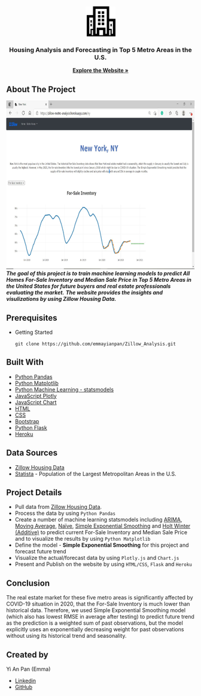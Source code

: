 <!-- PROJECT LOGO -->
<br />
<p align="center">
  <a href="https://zillow-metro-analysis.herokuapp.com/">
    <img src="static/image/housing.png" alt="Logo" width="80" height="80">
  </a>
  <h3 align="center">Housing Analysis and Forecasting in Top 5 Metro Areas in the U.S.</h3>
  <p align="center">
    <a href="https://zillow-metro-analysis.herokuapp.com/"><strong>Explore the Website »</strong></a>
  </p>
</p>

## About The Project
<a href="https://zillow-metro-analysis.herokuapp.com/">
  <img src="static/image/screenshot.JPG" alt="Webpage Screenshot" width="900" height="450">
</a>
<br>
<strong><i> The goal of this project is to train machine learning models to predict All Homes For-Sale Inventory and Median Sale Price in Top 5 Metro Areas in the United States for future buyers and real estate professionals evaluating the market.</i></strong>
<strong><i>The website provides the insights and visulizations by using Zillow Housing Data.</i></strong>

## Prerequisites 
* Getting Started 
  ```
  git clone https://github.com/emmayianpan/Zillow_Analysis.git
  ```  
## Built With
* [Python Pandas](https://pandas.pydata.org/) 
* [Python Matplotlib](https://matplotlib.org/) 
* [Python Machine Learning - statsmodels](https://www.statsmodels.org/stable/index.html)
* [JavaScript Plotly](https://plotly.com/javascript/) 
* [JavaScript Chart](https://www.chartjs.org/)
* [HTML](https://www.w3schools.com/html/)
* [CSS](https://www.w3schools.com/css/)
* [Bootstrap](https://getbootstrap.com/)
* [Python Flask](https://flask.palletsprojects.com/en/1.1.x/) 
* [Heroku](https://www.heroku.com/)

## Data Sources
* [Zillow Housing Data](https://www.zillow.com/research/data/)
* [Statista](https://www.statista.com/statistics/183600/population-of-metropolitan-areas-in-the-us/) - Population of the Largest Metropolitan Areas in the U.S.

## Project Details
* Pull data from [Zillow Housing Data](https://www.zillow.com/research/data/). 
* Process the data by using `Python Pandas`
* Create a number of machine learning statsmodels including <ins>ARIMA</ins>, <ins>Moving Average</ins>, <ins>Naïve</ins>, <ins>Simple Exponential Smoothing</ins> and <ins>Holt Winter (Additive)</ins> to predict current For-Sale Inventory and Median Sale Price and to visualize the results by using `Python Matplotlib` 
* Define the model - **Simple Exponential Smoothing** for this project and forecast future trend
* Visualize the actual/forecast data by using `Plotly.js` and `Chart.js`
* Present and Publish on the website by using `HTML/CSS`, `Flask` and `Heroku`

## Conclusion
The real estate market for these five metro areas is significantly affected by COVID-19 situation in 2020, that the For-Sale Inventory is much lower than historical data. Therefore, we used Simple Exponential Smoothing model (which also has lowest RMSE in average after testing) to predict future trend as the prediction is a weighted sum of past observations, but the model explicitly uses an exponentially decreasing weight for past observations without using its historical trend and seasonality.

## Created by 
Yi An Pan (Emma)
* [Linkedin](https://www.linkedin.com/in/emmayianpan/) 
* [GitHub](https://github.com/emmayianpan)
